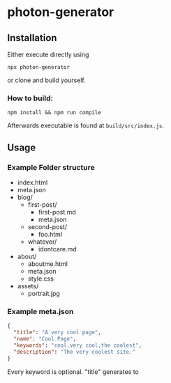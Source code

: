 # photon-generator

## Installation

Either execute directly using 
```shell
npx photon-generator
```
or clone and build yourself.

### How to build:
```shell
npm install && npm run compile
```

Afterwards executable is found at ``build/src/index.js``.

## Usage
### Example Folder structure

- index.html
- meta.json
- blog/
  - first-post/
    - first-post.md
    - meta.json
  - second-post/
    - foo.html
  - whatever/
    - idontcare.md
- about/
  - aboutme.html
  - meta.json
  - style.css
- assets/
  - portrait.jpg
  
### Example meta.json

```json
{
  "title": "A very cool page",
  "name": "Cool Page",
  "keywords": "cool,very cool,the coolest",
  "description": "The very coolest site."
}
```

Every keyword is optional.
"title" generates to <title>, i.e. the title of your tab.
"name" describes what a link linking to this page should be called in auto-generated navigation. "keywords" and "description" are for SEO.

## Coming Soon

* Custom Global Styling
* Custom per page styling
* Nav overrides
